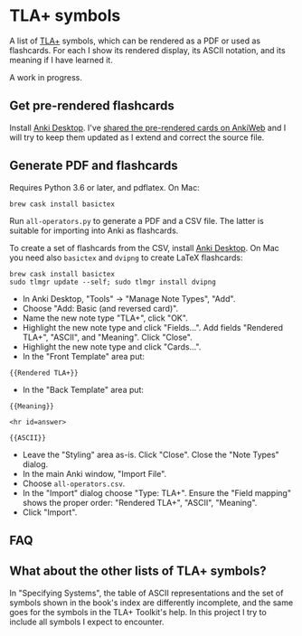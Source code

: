 TLA+ symbols
============

A list of [TLA+](https://lamport.azurewebsites.net/tla/tla.html) symbols, which
can be rendered as a PDF or used as flashcards.
For each I show its rendered display, its ASCII notation, and its meaning if I
have learned it.

A work in progress.

Get pre-rendered flashcards
---------------------------

Install [Anki Desktop](https://ankiweb.net/). I've [shared the pre-rendered
cards on AnkiWeb](https://ankiweb.net/shared/info/493978002) and I will try to
keep them updated as I extend and correct the source file.  

Generate PDF and flashcards
---------------------------

Requires Python 3.6 or later, and pdflatex. On Mac:

```
brew cask install basictex
```

Run `all-operators.py` to generate a PDF and a CSV file. The latter
is suitable for importing into Anki as flashcards.

To create a set of flashcards from the CSV, install
[Anki Desktop](https://ankiweb.net/). On Mac you need also `basictex` and
`dvipng` to create LaTeX flashcards: 

```
brew cask install basictex
sudo tlmgr update --self; sudo tlmgr install dvipng
```

* In Anki Desktop, "Tools" -> "Manage Note Types", "Add".
* Choose "Add: Basic (and reversed card)".
* Name the new note type "TLA+", click "OK".
* Highlight the new note type and click "Fields...". Add fields "Rendered TLA+", "ASCII", and "Meaning". Click "Close".
* Highlight the new note type and click "Cards...". 
* In the "Front Template" area put:
```
{{Rendered TLA+}}
```
* In the "Back Template" area put:
```
{{Meaning}}

<hr id=answer>

{{ASCII}}
``` 
* Leave the "Styling" area as-is. Click "Close". Close the "Note Types" dialog.
* In the main Anki window, "Import File".
* Choose `all-operators.csv`.
* In the "Import" dialog choose "Type: TLA+". Ensure the "Field mapping" shows the proper order: "Rendered TLA+", "ASCII", "Meaning".
* Click "Import".

FAQ
---

## What about the other lists of TLA+ symbols?

In "Specifying Systems", the table of ASCII representations and the set of
symbols shown in the book's index are differently incomplete, and the same goes
for the symbols in the TLA+ Toolkit's help. In this project I try to include all 
symbols I expect to encounter.
